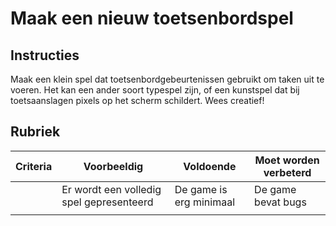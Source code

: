 # Maak een nieuw toetsenbordspel

## Instructies

Maak een klein spel dat toetsenbordgebeurtenissen gebruikt om taken uit te voeren. Het kan een ander soort typespel zijn, of een kunstspel dat bij toetsaanslagen pixels op het scherm schildert. Wees creatief!

## Rubriek

| Criteria | Voorbeeldig                              | Voldoende               | Moet worden verbeterd |
| -------- | ---------------------------------------- | ----------------------- | --------------------- |
|          | Er wordt een volledig spel gepresenteerd | De game is erg minimaal | De game bevat bugs    |
|          |
